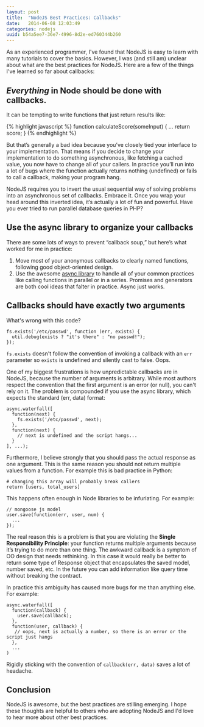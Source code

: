 ```yaml
---
layout: post
title:  "NodeJS Best Practices: Callbacks"
date:   2014-06-08 12:03:49
categories: nodejs
uuid: b54a5ee7-36e7-4996-8d2e-ed760344b260
---
```


As an experienced programmer, I've found that NodeJS is easy to learn with many tutorials to cover the basics.  However, I was (and still am) unclear about what are the best practices for NodeJS. Here are a few of the things I've learned so far about callbacks:

## _Everything_ in Node should be done with callbacks.

It can be tempting to write functions that just return results like:

{% highlight javascript %}
  function calculateScore(someInput) {
    …
    return score;
  }
{% endhighlight %}

But that’s generally a bad idea because you’ve closely tied your interface to your implementation.  That means if you decide to change your implementation to do something asynchronous, like fetching a cached value, you now have to change all of your callers.  In practice you’ll run into a lot of bugs where the function actually returns nothing (undefined) or fails to call a callback, making your program hang.

NodeJS requires you to invert the usual sequential way of solving problems into an asynchronous set of callbacks.  Embrace it.  Once you wrap your head around this inverted idea, it’s actually a lot of fun and powerful.  Have you ever tried to run parallel database queries in PHP?

## Use the async library to organize your callbacks

There are some lots of ways to prevent “callback soup,” but here’s what worked for me in practice:

1.  Move most of your anonymous callbacks to clearly named functions, following good object-oriented design.
2.  Use the awesome [async library](https://github.com/caolan/async) to handle all of your common practices like calling functions in parallel or in a series.  Promises and generators are both cool ideas that falter in practice.  Async just works.

## Callbacks should have **exactly two** arguments

What's wrong with this code?

    fs.exists('/etc/passwd', function (err, exists) {
      util.debug(exists ? "it's there" : "no passwd!");
    });

`fs.exists` doesn't follow the convention of invoking a callback with an `err` parameter so `exists` is undefined and silently cast to false. Oops.

One of my biggest frustrations is how unpredictable callbacks are in NodeJS, because the number of arguments is arbitrary. While most authors respect the convention that the first argument is an error (or null), you can't rely on it.  The problem is compounded if you use the async library, which expects the standard (err, data) format:

    async.waterfall([
      function(next) {
        fs.exists('/etc/passwd', next);
      },
      function(next) {
        // next is undefined and the script hangs...
      }
    ], ...);

Furthermore, I believe strongly that you should pass the actual response as one argument.  This is the same reason you should not return multiple values from a function.  For example this is bad practice in Python:

    # changing this array will probably break callers
    return [users, total_users]

This happens often enough in Node libraries to be infuriating.  For example:

    // mongoose js model
    user.save(function(err, user, num) {
      ...
    });

The real reason this is a problem is that you are violating the **Single Responsibility Principle**: your function returns multiple arguments because it’s trying to do more than one thing.  The awkward callback is a symptom of OO design that needs rethinking.  In this case it would really be better to return some type of Response object that encapsulates the saved model, number saved, etc.  In the future you can add information like query time without breaking the contract.

In practice this ambiguity has caused more bugs for me than anything else.  For example:

    async.waterfall([
      function(callback) {
        user.save(callback);
      },
      function(user, callback) {
       // oops, next is actually a number, so there is an error or the script just hangs
      },
      ...
    )

Rigidly sticking with the convention of `callback(err, data)` saves a lot of headache.

## Conclusion

NodeJS is awesome, but the best practices are stilling emerging.  I hope these thoughts are helpful to others who are adopting NodeJS and I'd love to hear more about other best practices.





